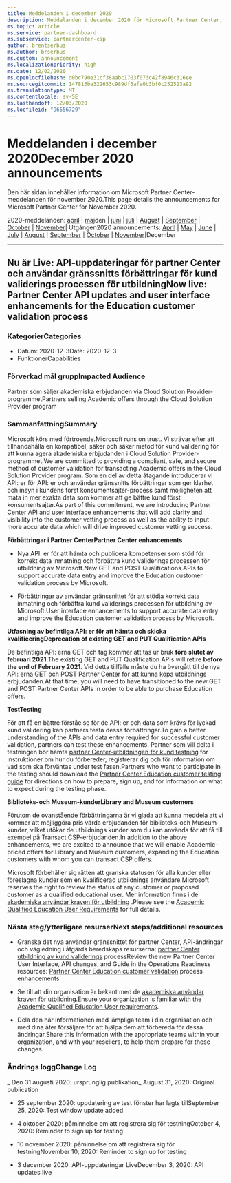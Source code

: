 ```yaml
---
title: Meddelanden i december 2020
description: Meddelanden i december 2020 för Microsoft Partner Center, inklusive nya funktioner, kampanjer, erbjudanden, marknader eller ändringar av befintliga erbjudanden.
ms.topic: article
ms.service: partner-dashboard
ms.subservice: partnercenter-csp
author: brentserbus
ms.author: brserbus
ms.custom: announcement
ms.localizationpriority: high
ms.date: 12/02/2020
ms.openlocfilehash: d0bc790e31cf38aabc1703f073c42f8946c316ee
ms.sourcegitcommit: 147813ba322653c989df5afe0b3bf0c252523a92
ms.translationtype: MT
ms.contentlocale: sv-SE
ms.lasthandoff: 12/03/2020
ms.locfileid: "96556729"
---
```

# <a name="december-2020-announcements"></a><span data-ttu-id="d6968-103">Meddelanden i december 2020</span><span class="sxs-lookup"><span data-stu-id="d6968-103">December 2020 announcements</span></span>

<span data-ttu-id="d6968-104">Den här sidan innehåller information om Microsoft Partner Center-meddelanden för november 2020.</span><span class="sxs-lookup"><span data-stu-id="d6968-104">This page details the announcements for Microsoft Partner Center for November 2020.</span></span>

<span data-ttu-id="d6968-105">2020-meddelanden: [april](2020-april.md)  |  [maj](2020-may.md)den  |  [juni](2020-june.md)  |  [juli](2020-july.md)  |  [August](2020-august.md)  |  [September](2020-september.md)  |  [October](2020-October.md)  |  [November](2020-november.md)| Utgången</span><span class="sxs-lookup"><span data-stu-id="d6968-105">2020 announcements: [April](2020-april.md) | [May](2020-may.md) | [June](2020-june.md) | [July](2020-july.md) | [August](2020-august.md) | [September](2020-september.md) | [October](2020-October.md) | [November](2020-november.md)|December</span></span>

______________

## <a name="now-live-partner-center-api-updates-and-user-interface-enhancements-for-the-education-customer-validation-process"></a><a name="1"></a><span data-ttu-id="d6968-106">Nu är Live: API-uppdateringar för partner Center och användar gränssnitts förbättringar för kund validerings processen för utbildning</span><span class="sxs-lookup"><span data-stu-id="d6968-106">Now live: Partner Center API updates and user interface enhancements for the Education customer validation process</span></span>

### <a name="categories"></a><span data-ttu-id="d6968-107">Kategorier</span><span class="sxs-lookup"><span data-stu-id="d6968-107">Categories</span></span>

- <span data-ttu-id="d6968-108">Datum: 2020-12-3</span><span class="sxs-lookup"><span data-stu-id="d6968-108">Date: 2020-12-3</span></span>
- <span data-ttu-id="d6968-109">Funktioner</span><span class="sxs-lookup"><span data-stu-id="d6968-109">Capabilities</span></span>

### <a name="impacted-audience"></a><span data-ttu-id="d6968-110">Förverkad mål grupp</span><span class="sxs-lookup"><span data-stu-id="d6968-110">Impacted Audience</span></span> 

<span data-ttu-id="d6968-111">Partner som säljer akademiska erbjudanden via Cloud Solution Provider-programmet</span><span class="sxs-lookup"><span data-stu-id="d6968-111">Partners selling Academic offers through the Cloud Solution Provider program</span></span>

### <a name="summary"></a><span data-ttu-id="d6968-112">Sammanfattning</span><span class="sxs-lookup"><span data-stu-id="d6968-112">Summary</span></span> 

<span data-ttu-id="d6968-113">Microsoft körs med förtroende.</span><span class="sxs-lookup"><span data-stu-id="d6968-113">Microsoft runs on trust.</span></span> <span data-ttu-id="d6968-114">Vi strävar efter att tillhandahålla en kompatibel, säker och säker metod för kund validering för att kunna agera akademiska erbjudanden i Cloud Solution Provider-programmet.</span><span class="sxs-lookup"><span data-stu-id="d6968-114">We are committed to providing a compliant, safe, and secure method of customer validation for transacting Academic offers in the Cloud Solution Provider program.</span></span> <span data-ttu-id="d6968-115">Som en del av detta åtagande introducerar vi API: er för API: er och användar gränssnitts förbättringar som ger klarhet och insyn i kundens först konsumentsajter-process samt möjligheten att mata in mer exakta data som kommer att ge bättre kund först konsumentsajter.</span><span class="sxs-lookup"><span data-stu-id="d6968-115">As part of this commitment, we are introducing Partner Center API and user interface enhancements that will add clarity and visibility into the customer vetting process as well as the ability to input more accurate data which will drive improved customer vetting success.</span></span> 

<span data-ttu-id="d6968-116">**Förbättringar i Partner Center**</span><span class="sxs-lookup"><span data-stu-id="d6968-116">**Partner Center enhancements**</span></span> 

- <span data-ttu-id="d6968-117">Nya API: er för att hämta och publicera kompetenser som stöd för korrekt data inmatning och förbättra kund validerings processen för utbildning av Microsoft.</span><span class="sxs-lookup"><span data-stu-id="d6968-117">New GET and POST Qualifications APIs to support accurate data entry and improve the Education customer validation process by Microsoft.</span></span> 

- <span data-ttu-id="d6968-118">Förbättringar av användar gränssnittet för att stödja korrekt data inmatning och förbättra kund validerings processen för utbildning av Microsoft.</span><span class="sxs-lookup"><span data-stu-id="d6968-118">User interface enhancements to support accurate data entry and improve the Education customer validation process by Microsoft.</span></span> 

<span data-ttu-id="d6968-119">**Utfasning av befintliga API: er för att hämta och skicka kvalificering**</span><span class="sxs-lookup"><span data-stu-id="d6968-119">**Deprecation of existing GET and PUT Qualification APIs**</span></span> 

<span data-ttu-id="d6968-120">De befintliga API: erna GET och tag kommer att tas ur bruk **före slutet av februari 2021**.</span><span class="sxs-lookup"><span data-stu-id="d6968-120">The existing GET and PUT Qualification APIs will retire **before the end of February 2021**.</span></span> <span data-ttu-id="d6968-121">Vid detta tillfälle måste du ha övergått till de nya API: erna GET och POST Partner Center för att kunna köpa utbildnings erbjudanden.</span><span class="sxs-lookup"><span data-stu-id="d6968-121">At that time, you will need to have transitioned to the new GET and POST Partner Center APIs in order to be able to purchase Education offers.</span></span>  

<span data-ttu-id="d6968-122">**Test**</span><span class="sxs-lookup"><span data-stu-id="d6968-122">**Testing**</span></span> 

<span data-ttu-id="d6968-123">För att få en bättre förståelse för de API: er och data som krävs för lyckad kund validering kan partners testa dessa förbättringar.</span><span class="sxs-lookup"><span data-stu-id="d6968-123">To gain a better understanding of the APIs and data entry required for successful customer validation, partners can test these enhancements.</span></span> <span data-ttu-id="d6968-124">Partner som vill delta i testningen bör hämta [partner Center-utbildningen för kund testning](https://partner.microsoft.com/resources/detail/partner-center-edu-testing-guide-pdf) för instruktioner om hur du förbereder, registrerar dig och för information om vad som ska förväntas under test fasen.</span><span class="sxs-lookup"><span data-stu-id="d6968-124">Partners who want to participate in the testing should download the [Partner Center Education customer testing guide](https://partner.microsoft.com/resources/detail/partner-center-edu-testing-guide-pdf) for directions on how to prepare, sign up, and for information on what to expect during the testing phase.</span></span>

<span data-ttu-id="d6968-125">**Biblioteks-och Museum-kunder**</span><span class="sxs-lookup"><span data-stu-id="d6968-125">**Library and Museum customers**</span></span> 

<span data-ttu-id="d6968-126">Förutom de ovanstående förbättringarna är vi glada att kunna meddela att vi kommer att möjliggöra pris värda erbjudanden för biblioteks-och Museum-kunder, vilket utökar de utbildnings kunder som du kan använda för att få till exempel på Transact CSP-erbjudanden.</span><span class="sxs-lookup"><span data-stu-id="d6968-126">In addition to the above enhancements, we are excited to announce that we will enable Academic-priced offers for Library and Museum customers, expanding the Education customers with whom you can transact CSP offers.</span></span> 

<span data-ttu-id="d6968-127">Microsoft förbehåller sig rätten att granska statusen för alla kunder eller föreslagna kunder som en kvalificerad utbildnings användare.</span><span class="sxs-lookup"><span data-stu-id="d6968-127">Microsoft reserves the right to review the status of any customer or proposed customer as a qualified educational user.</span></span> <span data-ttu-id="d6968-128">Mer information finns i de [akademiska användar kraven för utbildning](https://www.microsoftvolumelicensing.com/DocumentSearch.aspx?Mode=3&DocumentTypeId=7) .</span><span class="sxs-lookup"><span data-stu-id="d6968-128">Please see the [Academic Qualified Education User Requirements](https://www.microsoftvolumelicensing.com/DocumentSearch.aspx?Mode=3&DocumentTypeId=7) for full details.</span></span> 

### <a name="next-stepsadditional-resources"></a><span data-ttu-id="d6968-129">Nästa steg/ytterligare resurser</span><span class="sxs-lookup"><span data-stu-id="d6968-129">Next steps/additional resources</span></span>

- <span data-ttu-id="d6968-130">Granska det nya användar gränssnittet för partner Center, API-ändringar och vägledning i åtgärds beredskaps resurserna:  [partner Center utbildning av kund validerings](https://partner.microsoft.com/resources/collection/partner-center-edu-validation-enhancements#/) process</span><span class="sxs-lookup"><span data-stu-id="d6968-130">Review the new Partner Center User Interface, API changes, and Guide in the Operations Readiness resources:  [Partner Center Education customer validation](https://partner.microsoft.com/resources/collection/partner-center-edu-validation-enhancements#/) process enhancements</span></span> 

- <span data-ttu-id="d6968-131">Se till att din organisation är bekant med de [akademiska användar kraven för utbildning](https://www.microsoftvolumelicensing.com/DocumentSearch.aspx?Mode=3&DocumentTypeId=7).</span><span class="sxs-lookup"><span data-stu-id="d6968-131">Ensure your organization is familiar with the [Academic Qualified Education User requirements](https://www.microsoftvolumelicensing.com/DocumentSearch.aspx?Mode=3&DocumentTypeId=7).</span></span> 

- <span data-ttu-id="d6968-132">Dela den här informationen med lämpliga team i din organisation och med dina åter försäljare för att hjälpa dem att förbereda för dessa ändringar.</span><span class="sxs-lookup"><span data-stu-id="d6968-132">Share this information with the appropriate teams within your organization, and with your resellers, to help them prepare for these changes.</span></span> 

### <a name="change-log"></a><span data-ttu-id="d6968-133">Ändrings logg</span><span class="sxs-lookup"><span data-stu-id="d6968-133">Change Log</span></span> 

<span data-ttu-id="d6968-134">_ Den 31 augusti 2020: ursprunglig publikation</span><span class="sxs-lookup"><span data-stu-id="d6968-134">_ August 31, 2020:  Original publication</span></span> 

- <span data-ttu-id="d6968-135">25 september 2020: uppdatering av test fönster har lagts till</span><span class="sxs-lookup"><span data-stu-id="d6968-135">September 25, 2020:  Test window update added</span></span> 

- <span data-ttu-id="d6968-136">4 oktober 2020: påminnelse om att registrera sig för testning</span><span class="sxs-lookup"><span data-stu-id="d6968-136">October 4, 2020: Reminder to sign up for testing</span></span> 

- <span data-ttu-id="d6968-137">10 november 2020: påminnelse om att registrera sig för testning</span><span class="sxs-lookup"><span data-stu-id="d6968-137">November 10, 2020: Reminder to sign up for testing</span></span> 

- <span data-ttu-id="d6968-138">3 december 2020: API-uppdateringar Live</span><span class="sxs-lookup"><span data-stu-id="d6968-138">December 3, 2020: API updates live</span></span> 